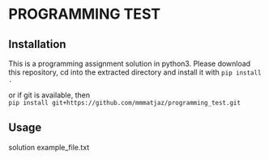 # PROGRAMMING TEST
## Installation

This is a programming assignment solution in python3.
Please download this repository, cd into the extracted directory
and install it with
`pip install .`

or if git is available, then  
`pip install git+https://github.com/mmmatjaz/programming_test.git`

## Usage
solution example_file.txt